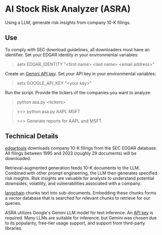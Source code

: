 # AI Stock Risk Analyzer (ASRA)

Using a LLM, generate risk insights from company 10-K filings.

## Use

To comply with SEC download guidelines, all downloaders must have an identifier. Set your EDGAR identity in your environmental variables:

> setx EDGAR_IDENTITY "\<first name> \<last name> \<email address>"

Create an [Gemini API key](https://aistudio.google.com/app/apikey). Set your API key in your environmental variables:

> setx GOOGLE_API_KEY "\<your key>"

Run the script. Provide the tickers of the companies you want to analyze:

> python asa.py \<tickers>

> \>>> python asa.py AAPL MSFT
>
> \>>> Generate reports for AAPL and MSFT.

## Technical Details

[edgartools](https://pypi.org/project/edgartools/) downloads company 10-K filings from the SEC EDGAR database. All filings between 1995 and 2023 (roughly 29 documents) will be downloaded.

Retrieval-augmented generation feeds 10-K documents to the LLM. Combined with other prompt engineering, the LLM then generates specified risk insights. Risk insights are valuable for analysts to understand potential downsides, volatility, and vulnerabilities associated with a company.

[langchain](https://github.com/langchain-ai/langchain) chunks text into sub-documents. Embedding these chunks forms a vector database that is searched for relevant chunks to retrieve for our queries.

ASRA utilizes Google's Gemini LLM model for text inference. An [API key](https://aistudio.google.com/app/apikey) is required. Many LLMs are suitable for inference, but Gemini was chosen due to its popularity, free-tier usage support, and support from third-party libraries.
